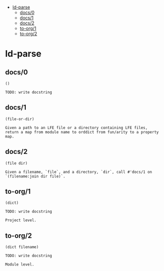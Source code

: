 - [ld-parse](#sec-1)
  - [docs/0](#sec-1-1)
  - [docs/1](#sec-1-2)
  - [docs/2](#sec-1-3)
  - [to-org/1](#sec-1-4)
  - [to-org/2](#sec-1-5)

# ld-parse<a id="sec-1" name="sec-1"></a>

## docs/0<a id="sec-1-1" name="sec-1-1"></a>

```lfe
()
```

    TODO: write docstring

## docs/1<a id="sec-1-2" name="sec-1-2"></a>

```lfe
(file-or-dir)
```

    Given a path to an LFE file or a directory containing LFE files,
    return a map from module name to orddict from fun/arity to a property map.

## docs/2<a id="sec-1-3" name="sec-1-3"></a>

```lfe
(file dir)
```

    Given a filename, `file`, and a directory, `dir`, call #'docs/1 on `(filename:join dir file)`.

## to-org/1<a id="sec-1-4" name="sec-1-4"></a>

```lfe
(dict)
```

    TODO: write docstring
    
    Project level.

## to-org/2<a id="sec-1-5" name="sec-1-5"></a>

```lfe
(dict filename)
```

    TODO: write docstring
    
    Module level.
